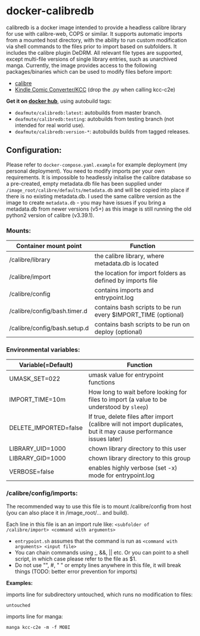 # docker-calibredb
calibredb is a docker image intended to provide a headless calibre library for use with calibre-web, COPS or similar. It supports automatic imports from a mounted host directory, with the ability to run custom modification via shell commands to the files prior to import based on subfolders. It includes the calibre plugin DeDRM. All relevant file types are supported, except multi-file versions of single library entries, such as unarchived manga. Currently, the image provides access to the following packages/binaries which can be used to modify files before import:

- [calibre](https://manual.calibre-ebook.com/generated/en/cli-index.html)
- [Kindle Comic Converter/KCC](https://github.com/ciromattia/kcc) (drop the .py when calling kcc-c2e) 

**Get it on [docker hub](https://hub.docker.com/repository/docker/deafmute/calibredb)**, using autobuild tags:
- `deafmute/calibredb:latest`: autobuilds from master branch.
- `deafmute/calibredb:testing`: autobuilds from testing branch (not intended for real world use).
- `deafmute/calibredb:version-*`: autobuilds builds from tagged releases.

## Configuration:
Please refer to `docker-compose.yaml.example` for example deployment (my personal deployment). You need to modify imports per your own requirements. It is impossible to headlessly initalise the calibre database so a pre-created, empty metadata.db file has been supplied under `/image_root/calibre/defaults/metadata.db` and will be copied into place if there is no existing metadata.db. I used the same calibre version as the image to create `metadata.db` - you may have issues if you bring a metadata.db from newer versions (v5+) as this image is still running the old python2 version of calibre (v3.39.1).

### Mounts: 

Container mount point | Function 
--- | --- 
/calibre/library | the calibre library, where metadata.db is located 
/calibre/import | the location for import folders as defined by imports file
/calibre/config | contains imports and entrypoint.log
/calibre/config/bash.timer.d | contains bash scripts to be run every $IMPORT_TIME (optional)
/calibre/config/bash.setup.d | contains bash scripts to be run on deploy (optional)
    
### Environmental variables: 

| Variable(=Default) | Function | 
| --- | --- |
| UMASK_SET=022 | umask value for entrypoint functions | 
| IMPORT_TIME=10m | How long to wait before looking for files to import (a value to be understood by `sleep`)|
| DELETE_IMPORTED=false | If true, delete files after import (calibre will not import duplicates, but it may cause performance issues later) |
| LIBRARY_UID=1000 | chown library directory to this user |
| LIBRARY_GID=1000 | chown library directory to this group |
| VERBOSE=false | enables highly verbose (set -x) mode for entrypoint.log |

### /calibre/config/imports:
The recommended way to use this file is to mount /calibre/config  from host (you can also place it in /image_root/... and build).

Each line in this file is an an import rule like: `<subfolder of /calibre/import> <command with arguments>`
- `entrypoint.sh` assumes that the command is run as `<command with arguments> <input file> `
- You can chain commands using ;, &&, || etc. Or you can point to a shell script, in which case please refer to the file as $1.
- Do not use  "", #, " " or empty lines anywhere in this file, it will break things (TODO: better error prevention for imports)

**Examples:**

imports line for subdirectory untouched, which runs no modification to files:

`untouched`

imports line for manga:

`manga kcc-c2e -m -f MOBI`